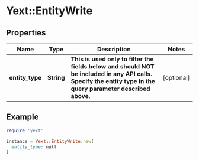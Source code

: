 # Yext::EntityWrite

## Properties

| Name | Type | Description | Notes |
| ---- | ---- | ----------- | ----- |
| **entity_type** | **String** | **This is used only to filter the fields below and should NOT be included in any API calls. Specify the entity type in the query parameter described above.**  | [optional] |

## Example

```ruby
require 'yext'

instance = Yext::EntityWrite.new(
  entity_type: null
)
```

